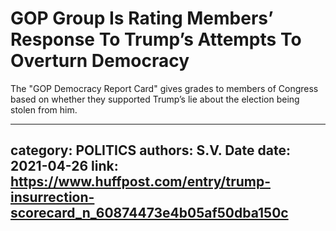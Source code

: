 # GOP Group Is Rating Members’ Response To Trump’s Attempts To Overturn Democracy

The "GOP Democracy Report Card" gives grades to members of Congress based on whether they supported Trump’s lie about the election being stolen from him.

---
category: POLITICS
authors: S.V. Date
date: 2021-04-26
link: https://www.huffpost.com/entry/trump-insurrection-scorecard_n_60874473e4b05af50dba150c
---
